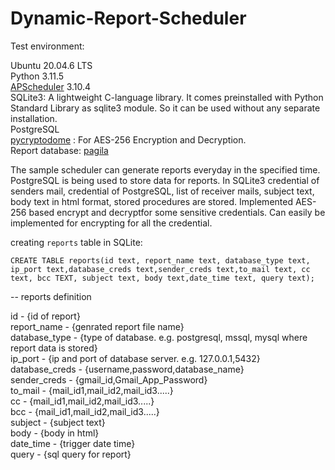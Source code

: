 # Dynamic-Report-Scheduler

Test environment:

Ubuntu 20.04.6 LTS\
Python  3.11.5\
[APScheduler](https://github.com/agronholm/apscheduler) 3.10.4\
SQLite3: A lightweight C-language library. It comes preinstalled with Python Standard Library as sqlite3 module. So it can be used without any separate installation.\
PostgreSQL\
[pycryptodome](https://github.com/Legrandin/pycryptodome) : For AES-256 Encryption and Decryption.\
Report database: [pagila](https://www.postgresql.org/ftp/projects/pgFoundry/dbsamples/pagila/pagila/)


The sample scheduler can generate reports everyday in the specified time. PostgreSQL is being used to store data for reports. In SQLite3 credential of senders mail, credential of PostgreSQL,  list of receiver mails, subject text, body text in html format, stored procedures are stored. Implemented AES-256 based encrypt and decryptfor some sensitive credentials. Can easily be implemented for encrypting for all the credential.

creating ```reports``` table in SQLite:

```
CREATE TABLE reports(id text, report_name text, database_type text, ip_port text,database_creds text,sender_creds text,to_mail text, cc text, bcc TEXT, subject text, body text,date_time text, query text);
```


-- reports definition

id - {id of report}\
report_name - {genrated report file name}\
database_type - {type of database. e.g. postgresql, mssql, mysql where report data is stored}\
ip_port - {ip and port of database server. e.g. 127.0.0.1,5432}\
database_creds - {username,password,database_name}\
sender_creds - {gmail_id,Gmail_App_Password}\
to_mail - {mail_id1,mail_id2,mail_id3.....}\
cc - {mail_id1,mail_id2,mail_id3.....}\
bcc - {mail_id1,mail_id2,mail_id3.....}\
subject - {subject text}\
body - {body in html}\
date_time - {trigger date time}\
query - {sql query for report}
